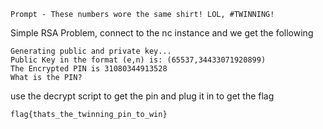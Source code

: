 `Prompt - These numbers wore the same shirt! LOL, #TWINNING!`

Simple RSA Problem, connect to the nc instance and we get the following

```
Generating public and private key...
Public Key in the format (e,n) is: (65537,34433071920899)
The Encrypted PIN is 31080344913528
What is the PIN?
```

use the decrypt script to get the pin and plug it in to get the flag


`flag{thats_the_twinning_pin_to_win}`
